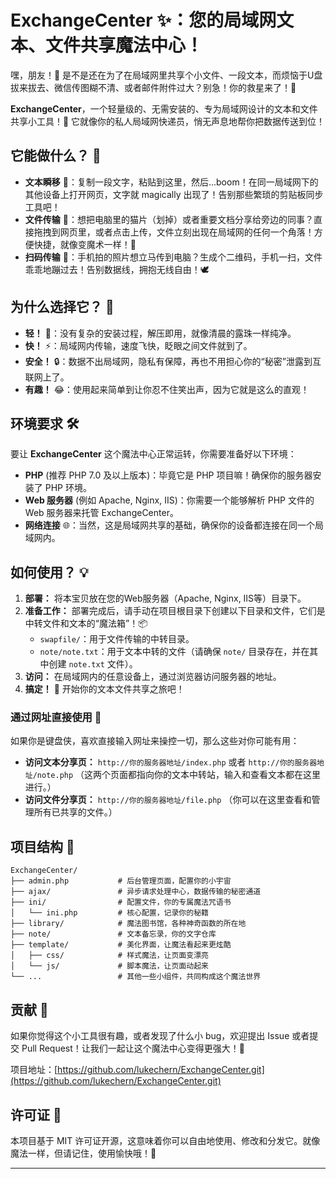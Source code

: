 # ExchangeCenter ✨：您的局域网文本、文件共享魔法中心！

嘿，朋友！👋 是不是还在为了在局域网里共享个小文件、一段文本，而烦恼于U盘拔来拔去、微信传图糊不清、或者邮件附件过大？别急！你的救星来了！🌟

**ExchangeCenter**，一个轻量级的、无需安装的、专为局域网设计的文本和文件共享小工具！🚀 它就像你的私人局域网快递员，悄无声息地帮你把数据传送到位！

## 它能做什么？ 🤔

*   **文本瞬移** 📝：复制一段文字，粘贴到这里，然后...boom！在同一局域网下的其他设备上打开网页，文字就 magically 出现了！告别那些繁琐的剪贴板同步工具吧！
*   **文件传输** 📂：想把电脑里的猫片（划掉）或者重要文档分享给旁边的同事？直接拖拽到网页里，或者点击上传，文件立刻出现在局域网的任何一个角落！方便快捷，就像变魔术一样！🎩
*   **扫码传输** 📱：手机拍的照片想立马传到电脑？生成个二维码，手机一扫，文件乖乖地蹦过去！告别数据线，拥抱无线自由！🕊️

## 为什么选择它？ 🌈

*   **轻！** 🎈：没有复杂的安装过程，解压即用，就像清晨的露珠一样纯净。
*   **快！** ⚡：局域网内传输，速度飞快，眨眼之间文件就到了。
*   **安全！** 🔒：数据不出局域网，隐私有保障，再也不用担心你的“秘密”泄露到互联网上了。
*   **有趣！** 😂：使用起来简单到让你忍不住笑出声，因为它就是这么的直观！

## 环境要求 🛠️

要让 **ExchangeCenter** 这个魔法中心正常运转，你需要准备好以下环境：

*   **PHP** (推荐 PHP 7.0 及以上版本)：毕竟它是 PHP 项目嘛！确保你的服务器安装了 PHP 环境。
*   **Web 服务器** (例如 Apache, Nginx, IIS)：你需要一个能够解析 PHP 文件的 Web 服务器来托管 ExchangeCenter。
*   **网络连接** 🌐：当然，这是局域网共享的基础，确保你的设备都连接在同一个局域网内。

## 如何使用？ 💡

1.  **部署：** 将本宝贝放在您的Web服务器（Apache, Nginx, IIS等）目录下。
2.  **准备工作：** 部署完成后，请手动在项目根目录下创建以下目录和文件，它们是中转文件和文本的“魔法箱”！📦
    *   `swapfile/`：用于文件传输的中转目录。
    *   `note/note.txt`：用于文本中转的文件（请确保 `note/` 目录存在，并在其中创建 `note.txt` 文件）。
3.  **访问：** 在局域网内的任意设备上，通过浏览器访问服务器的地址。
4.  **搞定！** 🎉 开始你的文本文件共享之旅吧！

### 通过网址直接使用 🔗

如果你是键盘侠，喜欢直接输入网址来操控一切，那么这些对你可能有用：

*   **访问文本分享页：** `http://你的服务器地址/index.php` 或者 `http://你的服务器地址/note.php` （这两个页面都指向你的文本中转站，输入和查看文本都在这里进行。）
*   **访问文件分享页：** `http://你的服务器地址/file.php` （你可以在这里查看和管理所有已共享的文件。）

## 项目结构 🌳

```
ExchangeCenter/
├── admin.php           # 后台管理页面，配置你的小宇宙
├── ajax/               # 异步请求处理中心，数据传输的秘密通道
├── ini/                # 配置文件，你的专属魔法咒语书
│   └── ini.php         # 核心配置，记录你的秘籍
├── library/            # 魔法图书馆，各种神奇函数的所在地
├── note/               # 文本备忘录，你的文字仓库
├── template/           # 美化界面，让魔法看起来更炫酷
│   ├── css/            # 样式魔法，让页面变漂亮
│   └── js/             # 脚本魔法，让页面动起来
└── ...                 # 其他一些小组件，共同构成这个魔法世界
```

## 贡献 🤝

如果你觉得这个小工具很有趣，或者发现了什么小 bug，欢迎提出 Issue 或者提交 Pull Request！让我们一起让这个魔法中心变得更强大！💪

项目地址：[https://github.com/lukechern/ExchangeCenter.git](https://github.com/lukechern/ExchangeCenter.git)

## 许可证 📜

本项目基于 MIT 许可证开源，这意味着你可以自由地使用、修改和分发它。就像魔法一样，但请记住，使用愉快哦！💖

--- 